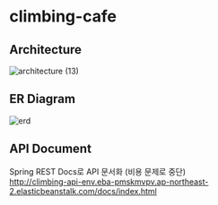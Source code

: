 # climbing-cafe

## Architecture

![architecture (13)](https://github.com/user-attachments/assets/4abac4fd-f9d1-45f0-9034-1b6ae53eaf24)

## ER Diagram

![erd](https://github.com/peeerr/climbing-cafe/assets/103200144/14ec17a0-73d4-4a26-b98b-4520769ee316)

## API Document

Spring REST Docs로 API 문서화 (비용 문제로 중단) <br>
http://climbing-api-env.eba-pmskmvpv.ap-northeast-2.elasticbeanstalk.com/docs/index.html
